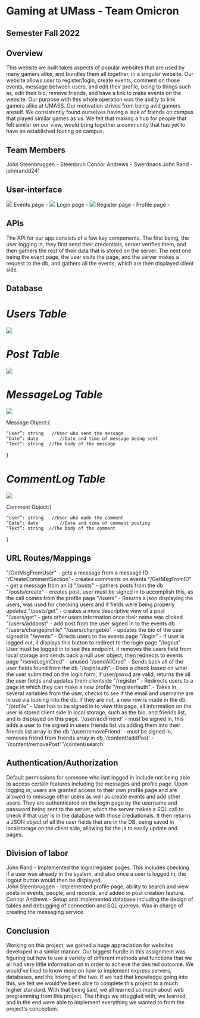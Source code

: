 # Gaming at UMass - Team Omicron
 
## Semester Fall 2022
 
## Overview
 
This website we built takes aspects of popular websites that are used by many gamers alike, and bundles them all together, in a singular website.
Our website allows user to register/login, create events, comment on those events, message between users, and edit their profile, being to things such as, edit their bio, remove friends, and have a link to make events on the website. Our purpose with this whole operation was the ability to link gamers alike at UMASS. Our motivation strives from being avid gamers areself. We consistently found ourselves having a lack of friends on campus that played similar games as us. We felt that making a hub for people that felt similar on our view, would bring together a community that has yet to have an established footing on campus.
 
## Team Members
 
John Steenbruggen - Steenbruh
Connor Andrews - Swerdnacs
John Rand - johnrandd241
 
## User-interface
![](events.png) 
Events page - 
![](login.png)
Login page - 
![](register.png)
Register page - 
Profile page - 
 
 
## APIs
 
The API for our app consists of a few key components. The first being, the user logging in, they first send their credentials, server verifies them, and then gathers the rest of their data that is stored on the server. 
The next one being the event page, the user visits the page, and the server makes a request to the db, and gathers all the events, which are then displayed client side.
## Database
# _Users Table_
![](Users.png)


# _Post Table_
![](Post.png)

# _MessageLog Table_
![](MessageLog.png)

Message Object:{

	“User”: string   //User who sent the message
	“Date”: date	    //Date and time of message being sent
	“Text”: string  //The body of the message
    
}

# _CommentLog Table_
![](CommentLOg.png)


Comment Object:{

	“User”: string   //User who made the comment
	“Date”: date	    //Date and time of comment posting
	“Text”: string  //The body of the comment
}
 
## URL Routes/Mappings
 
"/GetMsgFromUser" - gets a message from a message ID
'/CreateCommentSection' -  creates comments on events
"/GetMsgFromID" - get a message from an id 
"/posts" - gathers posts from the db
"/posts/create" - creates post, user must be signed in to accomplish this, as the call comes from the profile page 
"/users" - Returns a json displaying the users, was used for checking users and if fields were being properly updated
"/posts/get" - creates a more descriptive view of a post
"/users/get" - gets other users information once their name was clicked
"/users/addpost" - add post from the user signed in to the events db
"/users/changeprofile"
"/users/changebio" - updates the bio of the user signed in
"/events" - Directs users to the events page
"/login" - If user is logged out, it displays this button to redirect to the login page
"/logout" - User must be logged in to see this endpoint, it removes the users field from local storage and sends back a null user object, then redirects to events page
"/sendLoginCred" - unused
"/sendAllCred" - Sends back all of the user fields found from the db
"/login/auth" - Does a check based on what the user submitted on the login form, if user/pwrod are valid, returns the all the user fields and updates them clientside
"/register" - Redirects users to a page in which they can make a new profile
"/register/auth" - Takes in several variables from the user, checks to see if the email and username are in use via looking into the db, if they are not, a new row is made in the db.
"/profile" - User has to be signed in to view this page, all information on the user is stored client side in local storage, such as the bio, and friends list, and is displayed on this page.
'/user/addFriend' - must be signed in, this adds a user to the signed in users friends list via adding them into their friends list array in the db
'/user/removeFriend' - must be signed in, removes friend from friends array in db
'/content/addPost' - 
'/content/removePost'
'/content/search'
 
## Authentication/Authorization
 
Default permissions for someone who isnt logged in include not being able to access certain features including the messages and profile page. Upon logging in, users are granted access to their own profile page and are allowed to message other users as well as create events and add other users. They are authenticated on the login page by the username and password being sent to the server, which the server makes a SQL call to check if that user is in the database with those crediationals. It then returns a JSON object of all the user fields that are in the DB, being saved in localstorage on the client side, allowing for the js to easily update and pages.
 
## Division of labor
 
John Rand - Implemented the login/register pages. This includes checking if a user was already in the system, and also once a user is logged in, the logout button would then be displayed.  
John Steenbruggen - Implemented profile page, ability to search and view posts in events, people, and records, and added in post creation feature.
Connor Andrews - Setup and Implemented database including the design of tables and debugging of connection and SQL quereys. Was in charge of creating the messaging service.
 
## Conclusion
 
Working on this project, we gained a huge appreciation for websites developed in a similar manner. Our biggest hurdle in this assignment was figuring out how to use a variety of different methods and functions that we all had very little information on in order to achieve the desired outcome. We would've liked to know more on how to implement express servers, databases, and the linking of the two. If we had that knowledge going into this, we felt we would've been able to complete this project to a much higher standard. With that being said, we all learned so much about web programming from this project. The things we struggled with, we learned, and in the end were able to implement everything we wanted to from the project's conception.

 
